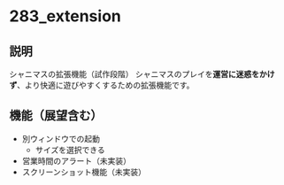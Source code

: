 # 283_extension
## 説明
シャニマスの拡張機能（試作段階）
シャニマスのプレイを**運営に迷惑をかけず**、より快適に遊びやすくするための拡張機能です。

## 機能（展望含む）
- 別ウィンドウでの起動
  - サイズを選択できる
- 営業時間のアラート（未実装）
- スクリーンショット機能（未実装）

